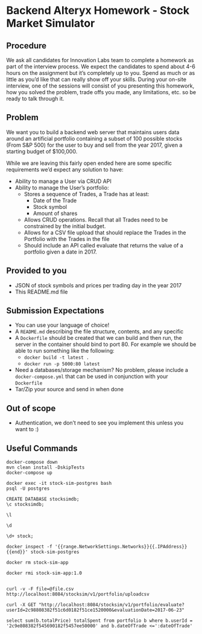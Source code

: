 # Backend Alteryx Homework - Stock Market Simulator #

## Procedure ##

We ask all candidates for Innovation Labs team to complete a homework as part of the interview process. We expect the candidates to spend about 4-6 hours on the assignment but it’s completely up to you. Spend as much or as little as you’d like that can really show off your skills. During your on-site interview, one of the sessions will consist of you presenting this homework, how you solved the problem, trade offs you made, any limitations, etc. so be ready to talk through it.

## Problem ##

We want you to build a backend web server that maintains users data around an artificial portfolio containing a subset of 100 possible stocks (From S&P 500) for the user to buy and sell from the year 2017, given a starting budget of $100,000.

While we are leaving this fairly open ended here are some specific requirements we’d expect any solution to have:

* Ability to manage a User via CRUD API
* Ability to manage the User’s portfolio:
    * Stores a sequence of Trades, a Trade has at least:
        * Date of the Trade
        * Stock symbol
        * Amount of shares 
    * Allows CRUD operations. Recall that all Trades need to be constrained by the initial budget.
    * Allows for a CSV file upload that should replace the Trades in the Portfolio with the Trades in the file
    * Should include an API called evaluate that returns the value of a portfolio given a date in 2017.


## Provided to you ##
* JSON of stock symbols and prices per trading day in the year 2017
* This README.md file


## Submission Expectations ##
* You can use your language of choice! 
* A `README.md` describing the file structure, contents, and any specific
* A `Dockerfile` should be created that we can build and then run, the server in the container should bind to port 80. For example we should be able to run something like the following:
    * `docker build -t latest .`
    * `docker run -p 5000:80 latest`
* Need a databases/storage mechanism? No problem, please include a `docker-compose.yml` that can be used in conjunction with your `Dockerfile`
* Tar/Zip your source and send in when done


## Out of scope ##
* Authentication, we don’t need to see you implement this unless you want to :)



## Useful Commands
```shell
docker-compose down
mvn clean install -DskipTests
docker-compose up

docker exec -it stock-sim-postgres bash
psql -U postgres

CREATE DATABASE stocksimdb;
\c stocksimdb;

\l

\d

\d+ stock;

docker inspect -f '{{range.NetworkSettings.Networks}}{{.IPAddress}}{{end}}' stock-sim-postgres

docker rm stock-sim-app

docker rmi stock-sim-app:1.0


curl -v -F file=@file.csv http://localhost:8084/stocksim/v1/portfolio/uploadcsv

curl -X GET "http://localhost:8084/stocksim/v1/portfolio/evaluate?userId=2c98808382f51c6d0182f51ce1520000&evaluationDate=2017-06-23"

select sum(b.totalPrice) totalSpent from portfolio b where b.userId = '2c9e808382f545690182f5457ee50000' and b.dateOfTrade <=':dateOfTrade'
```